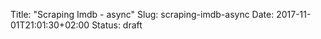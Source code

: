 Title: "Scraping Imdb - async"
Slug: scraping-imdb-async
Date: 2017-11-01T21:01:30+02:00
Status: draft
